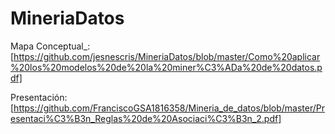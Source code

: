 # MineriaDatos

Mapa Conceptual_:[https://github.com/jesnescris/MineriaDatos/blob/master/Como%20aplicar%20los%20modelos%20de%20la%20miner%C3%ADa%20de%20datos.pdf]

Presentación:[https://github.com/FranciscoGSA1816358/Mineria_de_datos/blob/master/Presentaci%C3%B3n_Reglas%20de%20Asociaci%C3%B3n_2.pdf]

